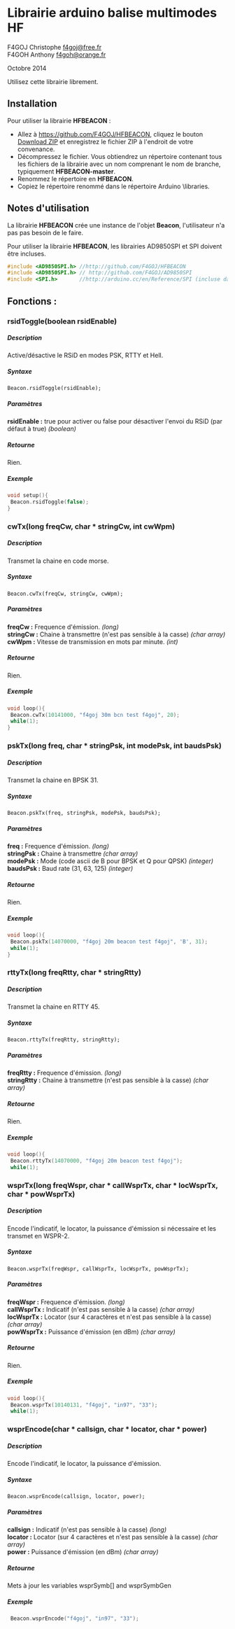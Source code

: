 # Librairie arduino balise multimodes HF #
F4GOJ Christophe f4goj@free.fr<br>
F4GOH Anthony f4goh@orange.fr

Octobre 2014

Utilisez cette librairie librement.

## Installation ##
Pour utiliser la librairie **HFBEACON** :
- Allez à https://github.com/F4GOJ/HFBEACON, cliquez le bouton [Download ZIP](https://github.com/F4GOJ/HFBEACON/archive/master.zip) et enregistrez le fichier ZIP à l'endroit de votre convenance.
- Décompressez le fichier. Vous obtiendrez un répertoire contenant tous les fichiers de la librairie avec un nom comprenant le nom de branche, typiquement **HFBEACON-master**.
- Renommez le répertoire en **HFBEACON**.
- Copiez le répertoire renommé dans le répertoire Arduino \libraries.

## Notes d'utilisation ##

La librairie **HFBEACON** crée une instance de l'objet **Beacon**, l'utilisateur n'a pas pas besoin de le faire.

Pour utiliser la librairie **HFBEACON**, les librairies AD9850SPI et SPI doivent être incluses.

```c++
#include <AD9850SPI.h> //http://github.com/F4GOJ/HFBEACON
#include <AD9850SPI.h> // http://github.com/F4GOJ/AD9850SPI
#include <SPI.h>       //http://arduino.cc/en/Reference/SPI (incluse dans l'IDE Arduino)
```

## Fonctions : ##
### rsidToggle(boolean rsidEnable)
##### Description
Active/désactive le RSiD en modes PSK, RTTY et Hell.
##### Syntaxe
`Beacon.rsidToggle(rsidEnable);`
##### Paramètres
**rsidEnable :** true pour activer ou false pour désactiver l'envoi du RSiD (par défaut à true) *(boolean)*
##### Retourne
Rien.
##### Exemple
```c++
void setup(){
 Beacon.rsidToggle(false);
}
```
### cwTx(long freqCw, char * stringCw, int cwWpm)
##### Description
Transmet la chaine en code morse.
##### Syntaxe
`Beacon.cwTx(freqCw, stringCw, cwWpm);`
##### Paramètres
**freqCw :** Frequence d'émission. *(long)*<br>
**stringCw :** Chaine à transmettre (n'est pas sensible à la casse) *(char array)*<br>
**cwWpm :** Vitesse de transmission en mots par minute.  *(int)*
##### Retourne
Rien.
##### Exemple
```c++
void loop(){
 Beacon.cwTx(10141000, "f4goj 30m bcn test f4goj", 20);
 while(1);
}
```
### pskTx(long freq, char * stringPsk, int modePsk, int baudsPsk)
##### Description
Transmet la chaine en BPSK 31.
##### Syntaxe
`Beacon.pskTx(freq, stringPsk, modePsk, baudsPsk);`
##### Paramètres
**freq :** Frequence d'émission. *(long)*<br>
**stringPsk :** Chaine à transmettre *(char array)*<br>
**modePsk :** Mode (code ascii de B pour BPSK et Q pour QPSK) *(integer)*<br>
**baudsPsk :** Baud rate (31, 63, 125) *(integer)*
##### Retourne
Rien.
##### Exemple
```c++
void loop(){
 Beacon.pskTx(14070000, "f4goj 20m beacon test f4goj", 'B', 31);
 while(1);
}
```
### rttyTx(long freqRtty, char * stringRtty)
##### Description
Transmet la chaine en RTTY 45.
##### Syntaxe
`Beacon.rttyTx(freqRtty, stringRtty);`
##### Paramètres
**freqRtty :** Frequence d'émission. *(long)*<br>
**stringRtty :** Chaine à transmettre (n'est pas sensible à la casse) *(char array)*
##### Retourne
Rien.
##### Exemple
```c++
void loop(){
 Beacon.rttyTx(14070000, "f4goj 20m beacon test f4goj");
 while(1);
```
### wsprTx(long freqWspr, char * callWsprTx, char * locWsprTx, char * powWsprTx)
##### Description
Encode l'indicatif, le locator, la puissance d'émission si nécessaire et les transmet en WSPR-2.
##### Syntaxe
`Beacon.wsprTx(freqWspr, callWsprTx, locWsprTx, powWsprTx);`
##### Paramètres
**freqWspr :** Frequence d'émission. *(long)*<br>
**callWsprTx :** Indicatif (n'est pas sensible à la casse) *(char array)*<br>
**locWsprTx :** Locator (sur 4 caractères et n'est pas sensible à la casse) *(char array)*<br>
**powWsprTx :** Puissance d'émission (en dBm) *(char array)*
##### Retourne
Rien.
##### Exemple
```c++
void loop(){
 Beacon.wsprTx(10140131, "f4goj", "in97", "33");
 while(1);
```
### wsprEncode(char * callsign, char * locator, char * power)
##### Description
Encode l'indicatif, le locator, la puissance d'émission.
##### Syntaxe
`Beacon.wsprEncode(callsign, locator, power);`
##### Paramètres
**callsign :** Indicatif (n'est pas sensible à la casse) *(long)*<br>
**locator :** Locator (sur 4 caractères et n'est pas sensible à la casse) *(char array)*<br>
**power :** Puissance d'émission (en dBm) *(char array)*
##### Retourne
Mets à jour les variables wsprSymb[] and wsprSymbGen
##### Exemple
```c++
 Beacon.wsprEncode("f4goj", "in97", "33");
```
